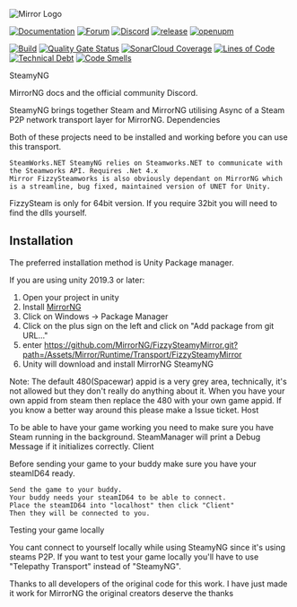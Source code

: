 ![Mirror Logo](https://i.imgur.com/we6li1x.png)

[![Documentation](https://img.shields.io/badge/documentation-brightgreen.svg)](https://mirrorng.github.io/MirrorNG/)
[![Forum](https://img.shields.io/badge/forum-brightgreen.svg)](https://forum.unity.com/threads/mirror-networking-for-unity-aka-hlapi-community-edition.425437/)
[![Discord](https://img.shields.io/discord/343440455738064897.svg)](https://discordapp.com/invite/N9QVxbM)
[![release](https://img.shields.io/github/release/MirrorNG/MirrorNG.svg)](https://github.com/MirrorNG/FizzySteamyMirror/releases/latest)
[![openupm](https://img.shields.io/npm/v/com.mirrorng.mirrorng?label=openupm&registry_uri=https://package.openupm.com)](https://openupm.com/packages/com.mirrorng.steamy/)

[![Build](https://github.com/MirrorNG/FizzySteamyMirror/workflows/CI/badge.svg)](https://github.com/MirrorNG/FizzySteamyMirror/actions?query=workflow%3ACI)
[![Quality Gate Status](https://sonarcloud.io/api/project_badges/measure?project=MirrorNG_MirrorNG&metric=alert_status)](https://sonarcloud.io/dashboard?id=MirrorNG_MirrorNG)
[![SonarCloud Coverage](https://sonarcloud.io/api/project_badges/measure?project=MirrorNG_MirrorNG&metric=coverage)](https://sonarcloud.io/component_measures?id=MirrorNG_MirrorNG&metric=coverage)
[![Lines of Code](https://sonarcloud.io/api/project_badges/measure?project=MirrorNG_MirrorNG&metric=ncloc)](https://sonarcloud.io/dashboard?id=MirrorNG_MirrorNG)
[![Technical Debt](https://sonarcloud.io/api/project_badges/measure?project=MirrorNG_MirrorNG&metric=sqale_index)](https://sonarcloud.io/dashboard?id=MirrorNG_MirrorNG)
[![Code Smells](https://sonarcloud.io/api/project_badges/measure?project=MirrorNG_MirrorNG&metric=code_smells)](https://sonarcloud.io/dashboard?id=MirrorNG_MirrorNG)

SteamyNG

MirrorNG docs and the official community Discord.

SteamyNG brings together Steam and MirrorNG utilising Async of a Steam P2P network transport layer for MirrorNG.
Dependencies

Both of these projects need to be installed and working before you can use this transport.

    SteamWorks.NET SteamyNG relies on Steamworks.NET to communicate with the Steamworks API. Requires .Net 4.x
    Mirror FizzySteamworks is also obviously dependant on MirrorNG which is a streamline, bug fixed, maintained version of UNET for Unity.
    
FizzySteam is only for 64bit version. If you require 32bit you will need to find the dlls yourself.

## Installation
The preferred installation method is Unity Package manager.

If you are using unity 2019.3 or later: 

1) Open your project in unity
2) Install [MirrorNG](https://github.com/MirrorNG/MirrorNG)
3) Click on Windows -> Package Manager
4) Click on the plus sign on the left and click on "Add package from git URL..."
5) enter https://github.com/MirrorNG/FizzySteamyMirror.git?path=/Assets/Mirror/Runtime/Transport/FizzySteamyMirror
6) Unity will download and install MirrorNG SteamyNG

Note: The default 480(Spacewar) appid is a very grey area, technically, it's not allowed but they don't really do anything about it. When you have your own appid from steam then replace the 480 with your own game appid. If you know a better way around this please make a Issue ticket.
Host

To be able to have your game working you need to make sure you have Steam running in the background. SteamManager will print a Debug Message if it initializes correctly.
Client

Before sending your game to your buddy make sure you have your steamID64 ready.

    Send the game to your buddy.
    Your buddy needs your steamID64 to be able to connect.
    Place the steamID64 into "localhost" then click "Client"
    Then they will be connected to you.

Testing your game locally

You cant connect to yourself locally while using SteamyNG since it's using steams P2P. If you want to test your game locally you'll have to use "Telepathy Transport" instead of "SteamyNG".

Thanks to all developers of the original code for this work. I have just made it work for MirrorNG the original creators deserve the thanks
